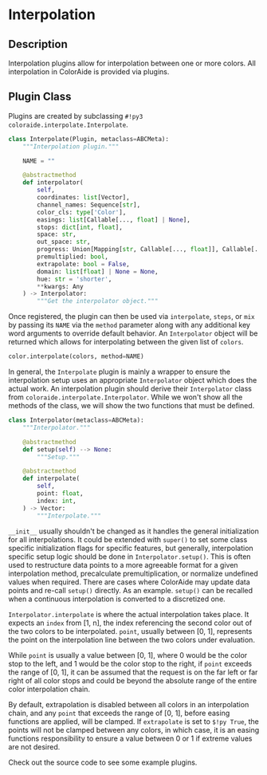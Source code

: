 # Interpolation

## Description

Interpolation plugins allow for interpolation between one or more colors. All interpolation in ColorAide is provided via
plugins.

## Plugin Class

Plugins are created by subclassing `#!py3 coloraide.interpolate.Interpolate`.

```py
class Interpolate(Plugin, metaclass=ABCMeta):
    """Interpolation plugin."""

    NAME = ""

    @abstractmethod
    def interpolator(
        self,
        coordinates: list[Vector],
        channel_names: Sequence[str],
        color_cls: type['Color'],
        easings: list[Callable[..., float] | None],
        stops: dict[int, float],
        space: str,
        out_space: str,
        progress: Union[Mapping[str, Callable[..., float]], Callable[..., float]] | None,
        premultiplied: bool,
        extrapolate: bool = False,
        domain: list[float] | None = None,
        hue: str = 'shorter',
        **kwargs: Any
    ) -> Interpolator:
        """Get the interpolator object."""
```

Once registered, the plugin can then be used via `interpolate`, `steps`, or `mix` by passing its `NAME` via the `method`
parameter along with any additional key word arguments to override default behavior. An `Interpolator` object will be
returned which allows for interpolating between the given list of `colors`.

```py
color.interpolate(colors, method=NAME)
```

In general, the `Interpolate` plugin is mainly a wrapper to ensure the interpolation setup uses an appropriate
`Interpolator` object which does the actual work. An interpolation plugin should derive their `Interpolator` class from
`coloraide.interpolate.Interpolator`. While we won't show all the methods of the class, we will show the two functions
that must be defined.

```py
class Interpolator(metaclass=ABCMeta):
    """Interpolator."""

    @abstractmethod
    def setup(self) --> None:
        """Setup."""

    @abstractmethod
    def interpolate(
        self,
        point: float,
        index: int,
    ) -> Vector:
        """Interpolate."""
```

`__init__` usually shouldn't be changed as it handles the general initialization for all interpolations. It could be
extended with `super()` to set some class specific initialization flags for specific features, but generally,
interpolation specific setup logic should be done in `Interpolator.setup()`. This is often used to restructure data
points to a more agreeable format for a given interpolation method, precalculate premultiplication, or normalize
undefined values when required. There are cases where ColorAide may update data points and re-call `setup()` directly.
As an example. `setup()` can be recalled when a continuous interpolation is converted to a discretized one.

`Interpolator.interpolate` is where the actual interpolation takes place. It expects an `index` from [1, n], the index
referencing the second color out of the two colors to be interpolated. `point`, usually between [0, 1], represents the
point on the interpolation line between the two colors under evaluation.

While `point` is usually a value between [0, 1], where 0 would be the color stop to the left, and 1 would be the color
stop to the right, if `point` exceeds the range of [0, 1], it can be assumed that the request is on the far left or far
right of all color stops and could be beyond the absolute range of the entire color interpolation chain.

By default, extrapolation is disabled between all colors in an interpolation chain, and any `point` that exceeds the
range of [0, 1], before easing functions are applied, will be clamped. If `extrapolate` is set to `$!py True`, the
points will not be clamped between any colors, in which case, it is an easing functions responsibility to ensure a value
between 0 or 1 if extreme values are not desired.

Check out the source code to see some example plugins.
